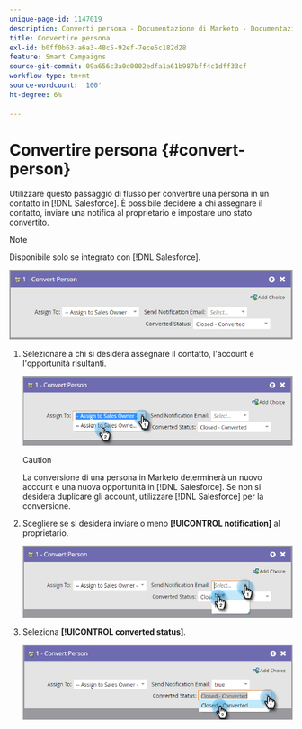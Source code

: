 ```yaml
---
unique-page-id: 1147019
description: Converti persona - Documentazione di Marketo - Documentazione del prodotto
title: Convertire persona
exl-id: b0ff0b63-a6a3-48c5-92ef-7ece5c182d28
feature: Smart Campaigns
source-git-commit: 09a656c3a0d0002edfa1a61b987bff4c1dff33cf
workflow-type: tm+mt
source-wordcount: '100'
ht-degree: 6%

---
```


# Convertire persona {#convert-person}

Utilizzare questo passaggio di flusso per convertire una persona in un contatto in [!DNL Salesforce]. È possibile decidere a chi assegnare il contatto, inviare una notifica al proprietario e impostare uno stato convertito.

>[!NOTE]
>
>Disponibile solo se integrato con [!DNL Salesforce].

![](assets/convert-person-1.png)

1. Selezionare a chi si desidera assegnare il contatto, l&#39;account e l&#39;opportunità risultanti.

   ![](assets/convert-person-2.png)

   >[!CAUTION]
   >
   >La conversione di una persona in Marketo determinerà un nuovo account e una nuova opportunità in [!DNL Salesforce]. Se non si desidera duplicare gli account, utilizzare [!DNL Salesforce] per la conversione.

1. Scegliere se si desidera inviare o meno **[!UICONTROL notification]** al proprietario.

   ![](assets/convert-person-3.png)

1. Seleziona **[!UICONTROL converted status]**.

   ![](assets/convert-person-4.png)
